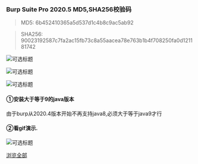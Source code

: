 ### Burp Suite Pro 2020.5 MD5,SHA256校验码


> MD5: 6b452410365a5d537d1c4b8c9ac5ab92

> SHA256: 90023192587c7fa2ac15fb73c8a55aacea78e763b1b4f708250fa0d121181742



![](https://gitee.com/hwzheng/learns/raw/master/code/js/markdown/git/images/0001.png "可选标题")


![](https://gitee.com/hwzheng/learns/raw/master/code/js/markdown/git/images/0002.png "可选标题")


![](https://gitee.com/hwzheng/learns/raw/master/code/js/markdown/git/images/0003.png "可选标题")



#### ①安装大于等于9的java版本  

由于burp从2020.4版本开始不再支持java8,必须大于等于java9才行
  
  
  
#### ②看gif演示.
  
![](https://gitee.com/hwzheng/learns/raw/master/code/js/markdown/git/images/001.gif "可选标题")

[浏览全部](https://www.ddosi.com/b309/)
